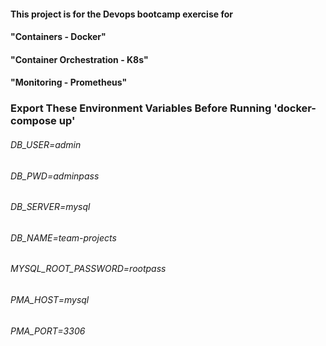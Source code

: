 #### This project is for the Devops bootcamp exercise for 
#### "Containers - Docker" 
#### "Container Orchestration - K8s"
#### "Monitoring - Prometheus"


### Export These Environment Variables Before Running 'docker-compose up' 
###### DB_USER=admin
###### DB_PWD=adminpass
###### DB_SERVER=mysql
###### DB_NAME=team-projects
###### MYSQL_ROOT_PASSWORD=rootpass
###### PMA_HOST=mysql
###### PMA_PORT=3306
